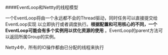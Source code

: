####EventLoop和Nettty的线程模型

一个EventLoop将由一个永远都不会的Thread驱动，同时任务可以直接提交给EventLoop实现
以立即执行或者调度执行。**根据配置和可用核心的不同，一个EventLoop可能会有多个实例用以优化资源的使用**
。EventLoop的parent方法可以返回所属Group的实例。
 
 Netty4中，所有的IO操作都由已分配的线程来执行 
 